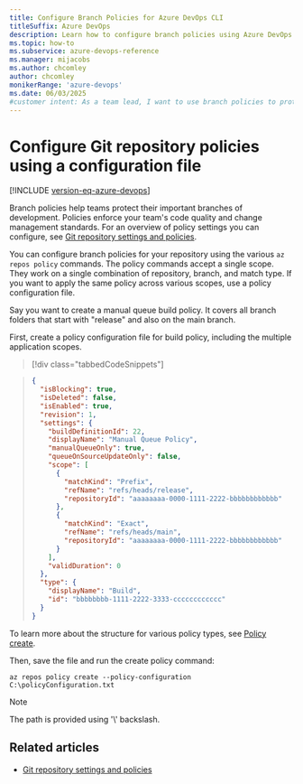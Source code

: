 ```yaml
---
title: Configure Branch Policies for Azure DevOps CLI 
titleSuffix: Azure DevOps 
description: Learn how to configure branch policies using Azure DevOps CLI to help your team protect their development branches.  
ms.topic: how-to
ms.subservice: azure-devops-reference
ms.manager: mijacobs 
ms.author: chcomley  
author: chcomley
monikerRange: 'azure-devops'
ms.date: 06/03/2025
#customer intent: As a team lead, I want to use branch policies to protected different development branches by using Azure DevOps CLI.
---
```


# Configure Git repository policies using a configuration file

[!INCLUDE [version-eq-azure-devops](../includes/version-eq-azure-devops.md)]

Branch policies help teams protect their important branches of development. Policies enforce your team's code quality and change management standards. For an overview of policy settings you can configure, see [Git repository settings and policies](../repos/git/repository-settings.md).

You can configure branch policies for your repository using the various `az repos policy` commands. The policy commands accept a single scope. They work on a single combination of repository, branch, and match type. If you want to apply the same policy across various scopes, use a policy configuration file.

Say you want to create a manual queue build policy. It covers all branch folders that start with "release" and also on the main branch.

First, create a policy configuration file for build policy, including the multiple application scopes.

> [!div class="tabbedCodeSnippets"]

> ```json
> {
>   "isBlocking": true,
>   "isDeleted": false,
>   "isEnabled": true,
>   "revision": 1,
>   "settings": {
>     "buildDefinitionId": 22,
>     "displayName": "Manual Queue Policy",
>     "manualQueueOnly": true,
>     "queueOnSourceUpdateOnly": false,
>     "scope": [
>       {
>         "matchKind": "Prefix",
>         "refName": "refs/heads/release",
>         "repositoryId": "aaaaaaaa-0000-1111-2222-bbbbbbbbbbbb"
>       },
>       {
>         "matchKind": "Exact",
>         "refName": "refs/heads/main",
>         "repositoryId": "aaaaaaaa-0000-1111-2222-bbbbbbbbbbbb"
>       }
>     ],
>     "validDuration": 0
>   },
>   "type": {
>     "displayName": "Build",
>     "id": "bbbbbbbb-1111-2222-3333-cccccccccccc"
>   }
> }
> ```

To learn more about the structure for various policy types, see [Policy create](/rest/api/azure/devops/policy/configurations/create#examples).

Then, save the file and run the create policy command:

```azurecli
az repos policy create --policy-configuration C:\policyConfiguration.txt
```

> [!NOTE]
> The path is provided using '\\' backslash.

## Related articles

- [Git repository settings and policies](../repos/git/repository-settings.md)
